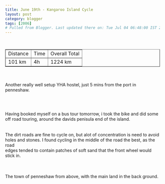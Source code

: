 ```yaml
---
title: June 19th - Kangaroo Island Cycle
layout: post
category: blogger
tags: [2006]
# Pulled from Blogger. Last updated there on: Tue Jul 04 06:48:00 IST 2006
---
```

<TABLE BORDER="1"><TR><TD>Distance</TD><TD>Time</TD><TD>Overall Total</TD></TR><br /><TR><TD>101 km</TD><TD>4h</TD><TD>1224 km</TD></TR></TABLE><br /><br />Another really well setup YHA hostel, just 5 mins from the port in penneshaw.<br /><br /><a onblur="try {parent.deselectBloggerImageGracefully();} catch(e) {}" href="http://photos1.blogger.com/blogger/916/2956/1600/IMG_0918.jpg"><img style="display:block; margin:0px auto 10px; text-align:center;cursor:pointer; cursor:hand;" src="http://photos1.blogger.com/blogger/916/2956/320/IMG_0918.jpg" border="0" alt="" /></a><br /><br />Having booked myself on a bus tour tomorrow, i took the bike and did some<br />off road touring, around the davids penisula end of the island.<br /><br /><br />The dirt roads are fine to cycle on, but alot of concentration is need to avoid<br />holes and stones. I found cycling in the middle of the road the best, as the road<br />edges tended to contain patches of soft sand that the front wheel would stick in.<br /><br /><!--<br />American beach.<br /><br /><IMG SRC="../../../photos/Kangaroo Island/IMG_0921.JPG" WIDTH="600" HEIGHT="400" BORDER="0" ALT=""><br /><br /><IMG SRC="../../../photos/Kangaroo Island/IMG_0920.JPG" WIDTH="600" HEIGHT="400" BORDER="0" ALT=""><br /><br /><IMG SRC="../../../photos/Kangaroo Island/IMG_0955.JPG" WIDTH="600" HEIGHT="400" BORDER="0" ALT=""><br />--><br /><br />The town of penneshaw from above, with the main land in the back ground.<br /><br /><a onblur="try {parent.deselectBloggerImageGracefully();} catch(e) {}" href="http://photos1.blogger.com/blogger/916/2956/1600/IMG_0966.jpg"><img style="display:block; margin:0px auto 10px; text-align:center;cursor:pointer; cursor:hand;" src="http://photos1.blogger.com/blogger/916/2956/320/IMG_0966.jpg" border="0" alt="" /></a>
